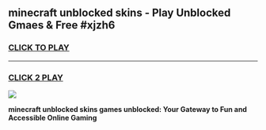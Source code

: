 
## minecraft unblocked skins - Play Unblocked Gmaes & Free #xjzh6
<h3>
<a href="https://news.freeplayer.one?title=minecraft_unblocked_skins&ref=24F">CLICK TO PLAY</a></h3>
<hr>

<h3>
<a href="https://news.freeplayer.one?title=minecraft_unblocked_skins&ref=24F">CLICK 2 PLAY</a>
  
</h3>

<a href="https://news.freeplayer.one?title=minecraft_unblocked_skins&ref=24F/"><img src="https://clearcache.store/games.png"></a>


**minecraft unblocked skins games unblocked: Your Gateway to Fun and Accessible Online Gaming**
